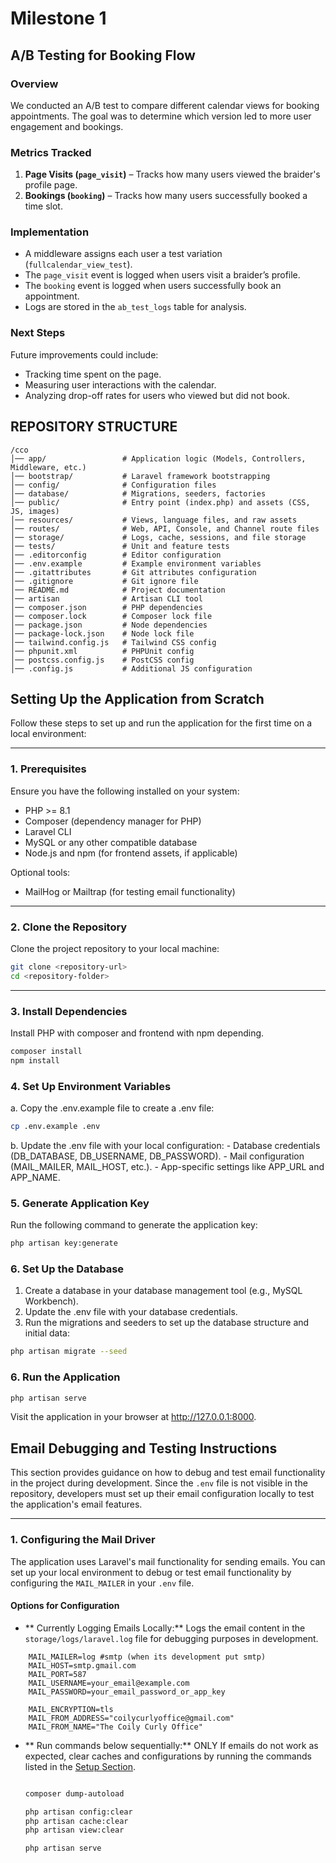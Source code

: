 
# Milestone 1 

## A/B Testing for Booking Flow

### Overview
We conducted an A/B test to compare different calendar views for booking appointments. The goal was to determine which version led to more user engagement and bookings.

### Metrics Tracked
1. **Page Visits (`page_visit`)** – Tracks how many users viewed the braider's profile page.
2. **Bookings (`booking`)** – Tracks how many users successfully booked a time slot.

### Implementation
- A middleware assigns each user a test variation (`fullcalendar_view_test`).
- The `page_visit` event is logged when users visit a braider’s profile.
- The `booking` event is logged when users successfully book an appointment.
- Logs are stored in the `ab_test_logs` table for analysis.

### Next Steps
Future improvements could include:
- Tracking time spent on the page.
- Measuring user interactions with the calendar.
- Analyzing drop-off rates for users who viewed but did not book.



## REPOSITORY STRUCTURE
```
/cco
│── app/                 # Application logic (Models, Controllers, Middleware, etc.)
│── bootstrap/           # Laravel framework bootstrapping
│── config/              # Configuration files
│── database/            # Migrations, seeders, factories
│── public/              # Entry point (index.php) and assets (CSS, JS, images)
│── resources/           # Views, language files, and raw assets
│── routes/              # Web, API, Console, and Channel route files
│── storage/             # Logs, cache, sessions, and file storage
│── tests/               # Unit and feature tests
│── .editorconfig        # Editor configuration
│── .env.example         # Example environment variables
│── .gitattributes       # Git attributes configuration
│── .gitignore           # Git ignore file
│── README.md            # Project documentation
│── artisan              # Artisan CLI tool
│── composer.json        # PHP dependencies
│── composer.lock        # Composer lock file
│── package.json         # Node dependencies
│── package-lock.json    # Node lock file
│── tailwind.config.js   # Tailwind CSS config
│── phpunit.xml          # PHPUnit config
│── postcss.config.js    # PostCSS config
│── .config.js           # Additional JS configuration
```



## Setting Up the Application from Scratch

Follow these steps to set up and run the application for the first time on a local environment:

---

### **1. Prerequisites**
Ensure you have the following installed on your system:
- PHP >= 8.1
- Composer (dependency manager for PHP)
- Laravel CLI
- MySQL or any other compatible database
- Node.js and npm (for frontend assets, if applicable)

Optional tools:
- MailHog or Mailtrap (for testing email functionality)

---

### **2. Clone the Repository**
Clone the project repository to your local machine:

```bash
git clone <repository-url>
cd <repository-folder>
```
---

### **3. Install Dependencies**
Install PHP with composer and frontend with npm depending.
```bash
composer install
npm install
```

### **4.  Set Up Environment Variables**
a. Copy the .env.example file to create a .env file:

```bash
cp .env.example .env
```

b.  Update the .env file with your local configuration:
	- Database credentials (DB_DATABASE, DB_USERNAME, DB_PASSWORD).
	- Mail configuration (MAIL_MAILER, MAIL_HOST, etc.).
	- App-specific settings like APP_URL and APP_NAME.

### **5. Generate Application Key**
Run the following command to generate the application key:
```bash 
php artisan key:generate
```

### **6. Set Up the Database**
1. Create a database in your database management tool (e.g., MySQL Workbench).
2. Update the .env file with your database credentials.
3. Run the migrations and seeders to set up the database structure and initial data:

```bash
php artisan migrate --seed
```

### **6. Run the Application**
```bash 
php artisan serve
```

Visit the application in your browser at http://127.0.0.1:8000.






## Email Debugging and Testing Instructions

This section provides guidance on how to debug and test email functionality in the project during development. Since the `.env` file is not visible in the repository, developers must set up their email configuration locally to test the application's email features.

---

### **1. Configuring the Mail Driver**
The application uses Laravel's mail functionality for sending emails. You can set up your local environment to debug or test email functionality by configuring the `MAIL_MAILER` in your `.env` file.

#### **Options for Configuration**

- ** Currently Logging Emails Locally:**
  Logs the email content in the `storage/logs/laravel.log` file for debugging purposes in development.

```env
	MAIL_MAILER=log #smtp (when its development put smtp)
	MAIL_HOST=smtp.gmail.com
	MAIL_PORT=587
	MAIL_USERNAME=your_email@example.com
	MAIL_PASSWORD=your_email_password_or_app_key

	MAIL_ENCRYPTION=tls
	MAIL_FROM_ADDRESS="coilycurlyoffice@gmail.com"
	MAIL_FROM_NAME="The Coily Curly Office"
```


- ** Run commands below sequentially:**
 ONLY If emails do not work as expected, clear caches and configurations by running the commands listed in the [Setup Section](#5-generate-application-key).

	```bash
	
	composer dump-autoload

	php artisan config:clear
	php artisan cache:clear
	php artisan view:clear

	php artisan serve 

	```






